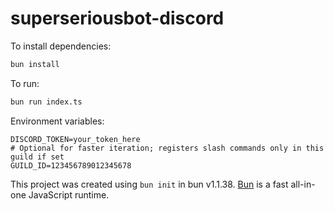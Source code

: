 # superseriousbot-discord

To install dependencies:

```bash
bun install
```

To run:

```bash
bun run index.ts
```

Environment variables:

```
DISCORD_TOKEN=your_token_here
# Optional for faster iteration; registers slash commands only in this guild if set
GUILD_ID=123456789012345678
```

This project was created using `bun init` in bun v1.1.38. [Bun](https://bun.sh) is a fast all-in-one JavaScript runtime.
